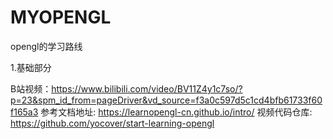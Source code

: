 # MYOPENGL
opengl的学习路线

1.基础部分

B站视频：https://www.bilibili.com/video/BV11Z4y1c7so/?p=23&spm_id_from=pageDriver&vd_source=f3a0c597d5c1cd4bfb61733f60f165a3
参考文档地址: https://learnopengl-cn.github.io/intro/
视频代码仓库: https://github.com/yocover/start-learning-opengl

